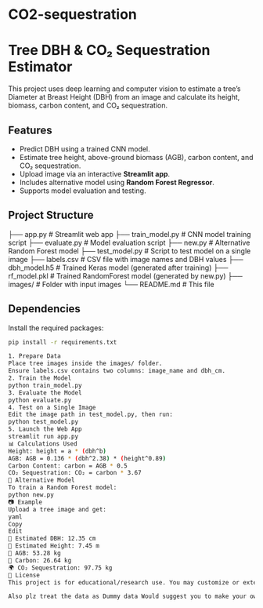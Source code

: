 ﻿# CO2-sequestration
#  Tree DBH & CO₂ Sequestration Estimator

This project uses deep learning and computer vision to estimate a tree’s Diameter at Breast Height (DBH) from an image and calculate its height, biomass, carbon content, and CO₂ sequestration.

##  Features
- Predict DBH using a trained CNN model.
- Estimate tree height, above-ground biomass (AGB), carbon content, and CO₂ sequestration.
- Upload image via an interactive **Streamlit app**.
- Includes alternative model using **Random Forest Regressor**.
- Supports model evaluation and testing.

##  Project Structure
├── app.py # Streamlit web app
├── train_model.py # CNN model training script
├── evaluate.py # Model evaluation script
├── new.py # Alternative Random Forest model
├── test_model.py # Script to test model on a single image
├── labels.csv # CSV file with image names and DBH values
├── dbh_model.h5 # Trained Keras model (generated after training)
├── rf_model.pkl # Trained RandomForest model (generated by new.py)
├── images/ # Folder with input images
└── README.md # This file


##  Dependencies

Install the required packages:

```bash
pip install -r requirements.txt

1. Prepare Data
Place tree images inside the images/ folder.
Ensure labels.csv contains two columns: image_name and dbh_cm.
2. Train the Model
python train_model.py
3. Evaluate the Model
python evaluate.py
4. Test on a Single Image
Edit the image path in test_model.py, then run:
python test_model.py
5. Launch the Web App
streamlit run app.py
📊 Calculations Used
Height: height = a * (dbh^b)
AGB: AGB = 0.136 * (dbh^2.38) * (height^0.89)
Carbon Content: carbon = AGB * 0.5
CO₂ Sequestration: CO₂ = carbon * 3.67
🔄 Alternative Model
To train a Random Forest model:
python new.py
📷 Example
Upload a tree image and get:
yaml
Copy
Edit
🌲 Estimated DBH: 12.35 cm
📏 Estimated Height: 7.45 m
🌿 AGB: 53.28 kg
💨 Carbon: 26.64 kg
🌍 CO₂ Sequestration: 97.75 kg
📖 License
This project is for educational/research use. You may customize or extend it as needed.

Also plz treat the data as Dummy data Would suggest you to make your own dataset.


